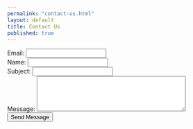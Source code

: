 ```yaml
---
permalink: "contact-us.html"
layout: default
title: Contact Us
published: true
--- 
```


<form action="https://mobiledevcontact.herokuapp.com/send">
  Email: <input type="text" name="name"><br>
  Name: <input type="text" name="email"><br>
  Subject: <input type="text" name="subject"><br>
  Message: <textarea name="message" cols="40" rows="5"></textarea>
  <input type="submit" value="Send Message">
</form> 

